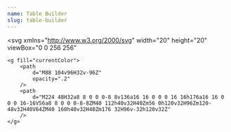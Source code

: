 ```yaml
---
name: Table Builder
slug: table-builder
---
```


<svg
    xmlns="http://www.w3.org/2000/svg"
    width="20"
    height="20"
    viewBox="0 0 256 256"
>
    <g fill="currentColor">
        <path
            d="M88 104v96H32v-96Z"
            opacity=".2"
        />
        <path
            d="M224 48H32a8 8 0 0 0-8 8v136a16 16 0 0 0 16 16h176a16 16 0 0 0 16-16V56a8 8 0 0 0-8-8ZM40 112h40v32H40Zm56 0h120v32H96Zm120-48v32H40V64ZM40 160h40v32H40Zm176 32H96v-32h120v32Z"
        />
    </g>
</svg>
